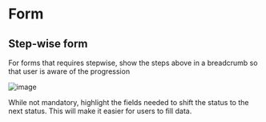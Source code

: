 # Form

## Step-wise form

For forms that requires stepwise, show the steps above in a breadcrumb so that user is aware of the progression

![image](https://user-images.githubusercontent.com/6033638/156695617-00508a49-4255-49af-a02f-88b405d67289.png)


While not mandatory, highlight the fields needed to shift the status to the next status. This will make it easier for users to fill data.
